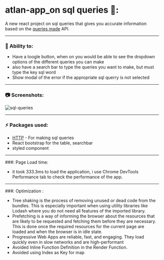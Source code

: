 # atlan-app_on sql queries 📔:

A new react project on sql queries that gives you accurate information based on the [queries made]([https://openweathermap.org/current](https://github.com/graphql-compose/graphql-compose-examples/tree/master/examples/northwind/data/csv)) API.


---


### :muscle: Ability to:
- Have a toogle button, when on you would be able to see the dropdown options of the different queries you can make
- also have a search bar to type the queries you want to make, but must type the key sql word
- Show modal of the error if the appropriate sql querry is not selected

---

### :camera: Screenshots:
![sql-queries](https://user-images.githubusercontent.com/76845356/170958905-c1f2b28f-d938-4f40-afd8-aef9564a3f6a.PNG)


----
### :zap: Packages used:
- [HTTP]([https://pub.dev/packages/http](https://github.com/graphql-compose/graphql-compose-examples/tree/master/examples/northwind/data/csv)) - For making sql queries 
- React bootstrap for the table, searchbar
- styled component


--------
###: Page Load time:
- it took 333.3ms to load the application, i use Chrome DevTools Performance tab to check the performance of the app.


-----------
###: Optimization :
- Tree shaking is the process of removing unused or dead code from the bundles. This is especially important when using utility libraries like Lodash where you do not need all features of the imported library.
- Prefetching is a way of informing the browser about the resources that are likely to be requested and fetching them before they are necessary. This is done once the required resources for the current page are loaded and when the browser is in idle state.
- Progressive Web Apps are reliable, fast, and engaging. They load quickly even in slow networks and are high-performant
-  Avoided Inline Function Definition in the Render Function.
-  Avoided using Index as Key for map


